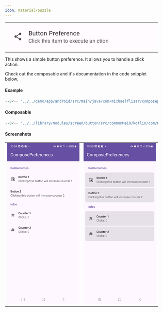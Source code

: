```yaml
---
icon: material/puzzle
---
```


|                                                    |
|----------------------------------------------------|
| ![Screenshot](../screenshots/previews/button1.jpg) |

This shows a simple button preference. It allows you to handle a click action.

Check out the composable and it's documentation in the code snipplet below.

#### Example

```kotlin
--8<-- "../../demo/app/android/src/main/java/com/michaelflisar/composepreferences/demo/demos/PrefScreenDemo.kt:demo-button"
```

#### Composable

```kotlin
--8<-- "../../library/modules/screen/button/src/commonMain/kotlin/com/michaelflisar/composepreferences/screen/button/PreferenceButton.kt:constructor"
```

#### Screenshots

|                                                         |                                                        |
|---------------------------------------------------------|--------------------------------------------------------|
| ![Screenshot](../screenshots/button/button-default.jpg) | ![Screenshot](../screenshots/button/button-modern.jpg) |